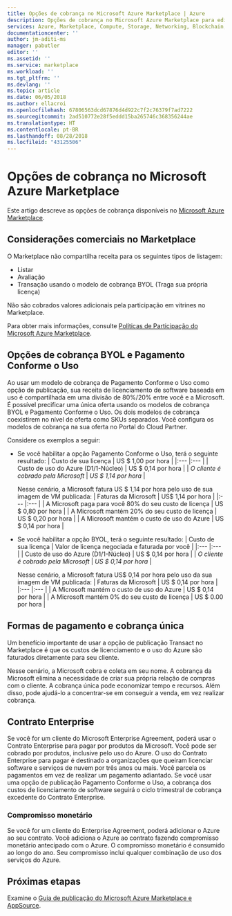 ```yaml
---
title: Opções de cobrança no Microsoft Azure Marketplace | Azure
description: Opções de cobrança no Microsoft Azure Marketplace para editores.
services: Azure, Marketplace, Compute, Storage, Networking, Blockchain, Security
documentationcenter: ''
author: jm-aditi-ms
manager: pabutler
editor: ''
ms.assetid: ''
ms.service: marketplace
ms.workload: ''
ms.tgt_pltfrm: ''
ms.devlang: ''
ms.topic: article
ms.date: 06/05/2018
ms.author: ellacroi
ms.openlocfilehash: 67806563dcd67876d4d922c7f2c76379f7ad7222
ms.sourcegitcommit: 2ad510772e28f5eddd15ba265746c368356244ae
ms.translationtype: HT
ms.contentlocale: pt-BR
ms.lasthandoff: 08/28/2018
ms.locfileid: "43125506"
---
```

# <a name="billing-options-in-the-azure-marketplace"></a>Opções de cobrança no Microsoft Azure Marketplace

Este artigo descreve as opções de cobrança disponíveis no [Microsoft Azure Marketplace](https://azuremarketplace.microsoft.com).

## <a name="commercial-considerations-in-the-marketplace"></a>Considerações comerciais no Marketplace
O Marketplace não compartilha receita para os seguintes tipos de listagem: 
*   Listar
*   Avaliação
*   Transação usando o modelo de cobrança BYOL (Traga sua própria licença)

Não são cobrados valores adicionais pela participação em vitrines no Marketplace.

Para obter mais informações, consulte [Políticas de Participação do Microsoft Azure Marketplace](https://azure.microsoft.com/support/legal/marketplace/participation-policies).  

## <a name="pay-as-you-go-and-byol-billing-options"></a>Opções de cobrança BYOL e Pagamento Conforme o Uso
Ao usar um modelo de cobrança de Pagamento Conforme o Uso como opção de publicação, sua receita de licenciamento de software baseada em uso é compartilhada em uma divisão de 80%/20% entre você e a Microsoft. É possível precificar uma única oferta usando os modelos de cobrança BYOL e Pagamento Conforme o Uso. Os dois modelos de cobrança coexistirem no nível de oferta como SKUs separados. Você configura os modelos de cobrança na sua oferta no Portal do Cloud Partner. 

Considere os exemplos a seguir:
*   Se você habilitar a opção Pagamento Conforme o Uso, terá o seguinte resultado:
    | Custo de sua licença | US $ 1,00 por hora |
    |:--- |:--- |
    | Custo de uso do Azure (D1/1-Núcleo) | US $ 0,14 por hora |
    | *O cliente é cobrado pela Microsoft* | *US $ 1,14 por hora* |

    Nesse cenário, a Microsoft fatura US $ 1,14 por hora pelo uso de sua imagem de VM publicada:
    | Faturas da Microsoft | US$ 1,14 por hora |
    |:--- |:--- |
    | A Microsoft paga para você 80% do seu custo de licença | US $ 0,80 por hora |
    | A Microsoft mantém 20% do seu custo de licença | US $ 0,20 por hora |
    | A Microsoft mantém o custo de uso do Azure | US $ 0,14 por hora |

*   Se você habilitar a opção BYOL, terá o seguinte resultado:
    | Custo de sua licença | Valor de licença negociada e faturada por você |
    |:--- |:--- |
    | Custo de uso do Azure (D1/1-Núcleo) | US $ 0,14 por hora |
    | *O cliente é cobrado pela Microsoft* | *US $ 0,14 por hora* |

    Nesse cenário, a Microsoft fatura US$ 0,14 por hora pelo uso da sua imagem de VM publicada: 
    | Faturas da Microsoft | US $ 0,14 por hora |
    |:--- |:--- |
    | A Microsoft mantém o custo de uso do Azure | US $ 0,14 por hora |
    | A Microsoft mantém 0% do seu custo de licença | US $ 0.00 por hora |

## <a name="single-billing-and-payment-methods"></a>Formas de pagamento e cobrança única
Um benefício importante de usar a opção de publicação Transact no Marketplace é que os custos de licenciamento e o uso do Azure são faturados diretamente para seu cliente.

Nesse cenário, a Microsoft cobra e coleta em seu nome. A cobrança da Microsoft elimina a necessidade de criar sua própria relação de compras com o cliente. A cobrança única pode economizar tempo e recursos. Além disso, pode ajudá-lo a concentrar-se em conseguir a venda, em vez realizar cobrança. 

## <a name="enterprise-agreement"></a>Contrato Enterprise  
Se você for um cliente do Microsoft Enterprise Agreement, poderá usar o Contrato Enterprise para pagar por produtos da Microsoft. Você pode ser cobrado por produtos, inclusive pelo uso do Azure. O uso do Contrato Enterprise para pagar é destinado a organizações que queiram licenciar software e serviços de nuvem por três anos ou mais. Você parcela os pagamentos em vez de realizar um pagamento adiantado. Se você usar uma opção de publicação Pagamento Conforme o Uso, a cobrança dos custos de licenciamento de software seguirá o ciclo trimestral de cobrança excedente do Contrato Enterprise.  

### <a name="monetary-commitment"></a>Compromisso monetário
Se você for um cliente do Enterprise Agreement, poderá adicionar o Azure ao seu contrato. Você adiciona o Azure ao contrato fazendo compromisso monetário antecipado com o Azure. O compromisso monetário é consumido ao longo do ano. Seu compromisso inclui qualquer combinação de uso dos serviços do Azure.

## <a name="next-steps"></a>Próximas etapas
Examine o [Guia de publicação do Microsoft Azure Marketplace e AppSource](./marketplace-publishers-guide.md).
